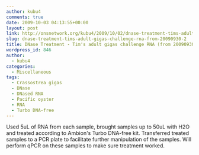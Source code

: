 ```yaml
---
author: kubu4
comments: true
date: 2009-10-03 04:13:55+00:00
layout: post
link: http://onsnetwork.org/kubu4/2009/10/02/dnase-treatment-tims-adult-gigas-challenge-rna-from-20090930-2/
slug: dnase-treatment-tims-adult-gigas-challenge-rna-from-20090930-2
title: DNase Treatment - Tim's adult gigas challenge RNA (from 20090930)
wordpress_id: 846
author:
  - kubu4
categories:
  - Miscellaneous
tags:
  - Crassostrea gigas
  - DNase
  - DNased RNA
  - Pacific oyster
  - RNA
  - Turbo DNA-free
---
```


Used 5uL of RNA from each sample, brought samples up to 50uL with H2O and treated according to Ambion's Turbo DNA-free kit. Transferred treated samples to a PCR plate to facilitate further manipulation of the samples. Will perform qPCR on these samples to make sure treatment worked.
